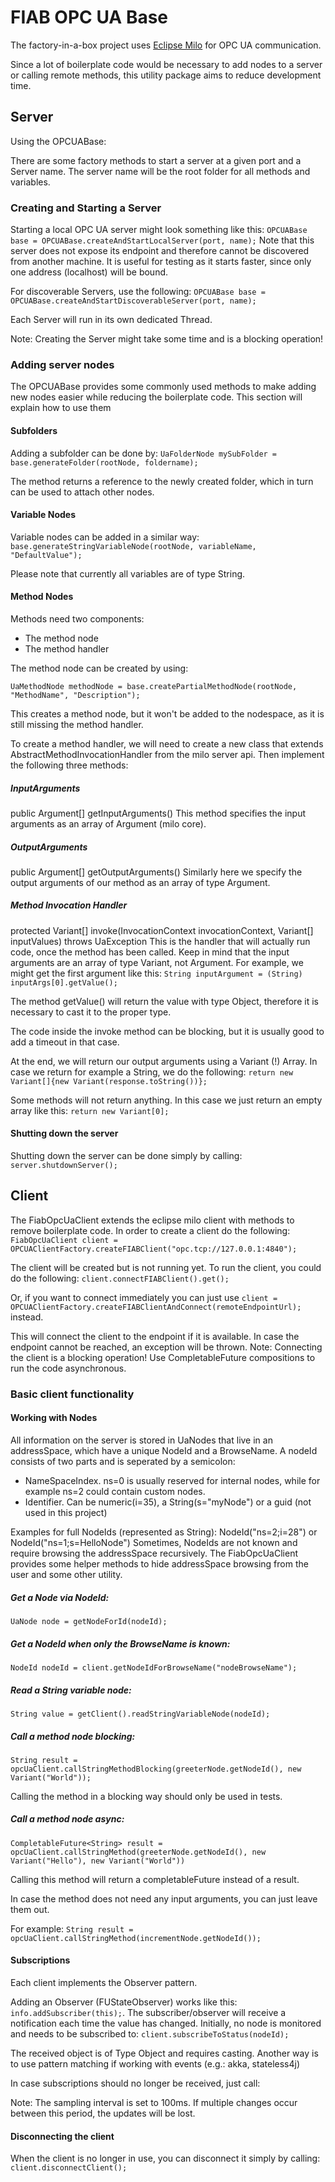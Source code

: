 # FIAB OPC UA Base

The factory-in-a-box project uses [Eclipse Milo](https://github.com/eclipse/milo) for OPC UA communication.

Since a lot of boilerplate code would be necessary to add nodes to a server or calling remote methods, this utility package aims to reduce development time.

## Server
 
Using the OPCUABase:

There are some factory methods to start a server at a given port and a Server name.
The server name will be the root folder for all methods and variables. 

### Creating and Starting a Server 

Starting a local OPC UA server might look something like this:
`OPCUABase base = OPCUABase.createAndStartLocalServer(port, name);`
Note that this server does not expose its endpoint and therefore cannot be discovered from another machine.
It is useful for testing as it starts faster, since only one address (localhost) will be bound.

For discoverable Servers, use the following:
`OPCUABase base = OPCUABase.createAndStartDiscoverableServer(port, name);`

Each Server will run in its own dedicated Thread.

Note: Creating the Server might take some time and is a blocking operation!

### Adding server nodes
The OPCUABase provides some commonly used methods to make adding new nodes easier while reducing the boilerplate code.
This section will explain how to use them

#### Subfolders
Adding a subfolder can be done by:
`UaFolderNode mySubFolder = base.generateFolder(rootNode, foldername);`

The method returns a reference to the newly created folder, which in turn can be used to attach other nodes.

#### Variable Nodes
Variable nodes can be added in a similar way:
`base.generateStringVariableNode(rootNode, variableName, "DefaultValue");`

Please note that currently all variables are of type String.

#### Method Nodes
Methods need two components:
- The method node
- The method handler

The method node can be created by using:

`UaMethodNode methodNode = base.createPartialMethodNode(rootNode, "MethodName", "Description");`

This creates a method node, but it won't be added to the nodespace, as it is still missing the method handler.

To create a method handler, we will need to create a new class that extends AbstractMethodInvocationHandler from the milo server api.
Then implement the following three methods:
##### InputArguments
public Argument[] getInputArguments()
This method specifies the input arguments as an array of Argument (milo core). 
##### OutputArguments
public Argument[] getOutputArguments()
Similarly here we specify the output arguments of our method as an array of type Argument.
##### Method Invocation Handler
protected Variant[] invoke(InvocationContext invocationContext, Variant[] inputValues) throws UaException
This is the handler that will actually run code, once the method has been called. Keep in mind that the input arguments are an array of type Variant, not Argument.
For example, we might get the first argument like this: `String inputArgument = (String) inputArgs[0].getValue();`

The method getValue() will return the value with type Object, therefore it is necessary to cast it to the proper type.

The code inside the invoke method can be blocking, but it is usually good to add a timeout in that case.

At the end, we will return our output arguments using a Variant (!) Array.
In case we return for example a String, we do the following:
`return new Variant[]{new Variant(response.toString())};`

Some methods will not return anything. In this case we just return an empty array like this:
`return new Variant[0];`

#### Shutting down the server
Shutting down the server can be done simply by calling:
`server.shutdownServer();`

## Client

The FiabOpcUaClient extends the eclipse milo client with methods to remove boilerplate code.
In order to create a client do the following:
`FiabOpcUaClient client = OPCUAClientFactory.createFIABClient("opc.tcp://127.0.0.1:4840");`

The client will be created but is not running yet.
To run the client, you could do the following:
`client.connectFIABClient().get();`

Or, if you want to connect immediately you can just use `client = OPCUAClientFactory.createFIABClientAndConnect(remoteEndpointUrl);` instead.

This will connect the client to the endpoint if it is available. In case the endpoint cannot be reached, an exception will be thrown.
Note: Connecting the client is a blocking operation! Use CompletableFuture compositions to run the code asynchronous.

### Basic client functionality

#### Working with Nodes
All information on the server is stored in UaNodes that live in an addressSpace, which have a unique NodeId and a BrowseName. 
A nodeId consists of two parts and is seperated by a semicolon:
- NameSpaceIndex. ns=0 is usually reserved for internal nodes, while for example ns=2 could contain custom nodes. 
- Identifier. Can be numeric(i=35), a String(s="myNode") or a guid (not used in this project)

Examples for full NodeIds (represented as String): NodeId("ns=2;i=28") or NodeId("ns=1;s=HelloNode")
Sometimes, NodeIds are not known and require browsing the addressSpace recursively.
The FiabOpcUaClient provides some helper methods to hide addressSpace browsing from the user and some other utility.

##### Get a Node via NodeId:
`UaNode node = getNodeForId(nodeId);`

##### Get a NodeId when only the BrowseName is known:
`NodeId nodeId = client.getNodeIdForBrowseName("nodeBrowseName");`

##### Read a String variable node:
`String value = getClient().readStringVariableNode(nodeId);`

##### Call a method node blocking:
`String result = opcUaClient.callStringMethodBlocking(greeterNode.getNodeId(), new Variant("World"));`

Calling the method in a blocking way should only be used in tests.

##### Call a method node async:
`CompletableFuture<String> result = opcUaClient.callStringMethod(greeterNode.getNodeId(), new Variant("Hello"), new Variant("World"))`

Calling this method will return a completableFuture instead of a result.

In case the method does not need any input arguments, you can just leave them out.

For example: `String result = opcUaClient.callStringMethod(incrementNode.getNodeId());`

#### Subscriptions

Each client implements the Observer pattern.

Adding an Observer (FUStateObserver) works like this: `info.addSubscriber(this);`.
The subscriber/observer will receive a notification each time the value has changed.
Initially, no node is monitored and needs to be subscribed to: `client.subscribeToStatus(nodeId);`

The received object is of Type Object and requires casting. Another way is to use pattern matching if working with events (e.g.: akka, stateless4j)

In case subscriptions should no longer be received, just call:

Note: The sampling interval is set to 100ms. If multiple changes occur between this period, the updates will be lost.

#### Disconnecting the client

When the client is no longer in use, you can disconnect it simply by calling:
`client.disconnectClient();`











